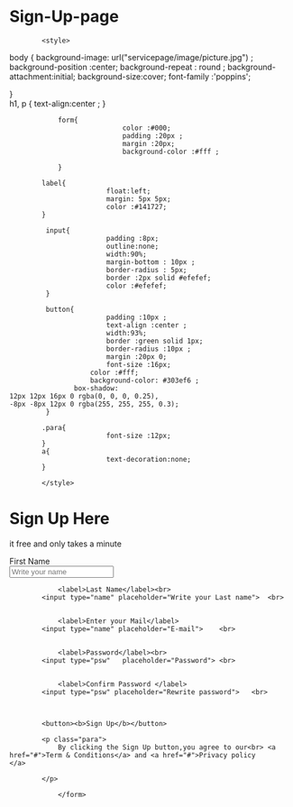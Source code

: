 # Sign-Up-page

<!DOCTYPE html>
<html lang="en">
<head>
				<title>Page title</title>
				
			<style>
  body {
   background-image: url("servicepage/image/picture.jpg") ;
    background-position :center;
    background-repeat : round ;
    background-attachment:initial;
    background-size:cover;
    font-family :'poppins';
    
    
}						
		h1, p {
						text-align:center ;
		} 
		 
				form{
								color :#000;
								padding :20px ;
								margin :20px;
								background-color :#fff ;
							
				}			
			
			label{
							float:left;
							margin: 5px 5px;
							color :#141727;
			} 	
			 
			 input{
			 				padding :8px;
			 				outline:none;
			 				width:90%;
			 				margin-bottom : 10px ;
			 				border-radius : 5px;
			 				border :2px solid #efefef;
			 				color :#efefef;
			 } 
			 
			 button{
			 				padding :10px ;
			 				text-align :center ;
			 				width:93%;
			 				border :green solid 1px;
			 				border-radius :10px ;
			 				margin :20px 0;
			 				font-size :16px;
			 			color :#fff;
			 			background-color: #303ef6 ;
			 		box-shadow: 
    12px 12px 16px 0 rgba(0, 0, 0, 0.25),
    -8px -8px 12px 0 rgba(255, 255, 255, 0.3); 
			 } 
							
			.para{
							font-size :12px;
			}	
			a{
							text-decoration:none;
			} 			
							
			</style>	
</head>
<body>
				<form>
							<h1>Sign Up Here</h1>	
							<p>it free and only takes a minute</p>
							<label>First Name</label><br>
			<input type="name" placeholder="Write your name">	<br>
			
				<label>Last Name</label><br>
			<input type="name" placeholder="Write your Last name">	<br>
			
			
				<label>Enter your Mail</label>
			<input type="name" placeholder="E-mail">	<br>
			
			
				<label>Password</label><br>
			<input type="psw"   placeholder="Password">	<br>
			
			
				<label>Confirm Password </label>
			<input type="psw" placeholder="Rewrite password">	<br>
			
			
			
			<button><b>Sign Up</b></button>
			
			<p class="para">
				By clicking the Sign Up button,you agree to our<br> <a href="#">Term & Conditions</a> and <a href="#">Privacy policy 		 </a>	
							
			</p>
								
				</form>
				
</body>
</html>
